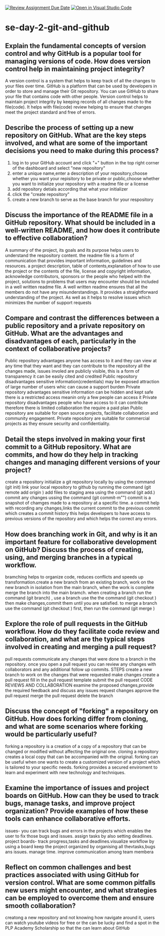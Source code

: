 [![Review Assignment Due Date](https://classroom.github.com/assets/deadline-readme-button-22041afd0340ce965d47ae6ef1cefeee28c7c493a6346c4f15d667ab976d596c.svg)](https://classroom.github.com/a/8wgCKhpZ)
[![Open in Visual Studio Code](https://classroom.github.com/assets/open-in-vscode-2e0aaae1b6195c2367325f4f02e2d04e9abb55f0b24a779b69b11b9e10269abc.svg)](https://classroom.github.com/online_ide?assignment_repo_id=18578455&assignment_repo_type=AssignmentRepo)
# se-day-2-git-and-github
## Explain the fundamental concepts of version control and why GitHub is a popular tool for managing versions of code. How does version control help in maintaining project integrity?
A version control is a system that helps to keep track of all the changes to your files over time.
GitHub is a platform that can be used by developers in order to store and manage their Git repository. You can use GitHub to share your file that contains code with other people.
Version control helps to maintain project integrity by keeping records of all changes made to the file(code). It helps with file(code) review helping to ensure that changes meet the project standard and free of errors.
## Describe the process of setting up a new repository on GitHub. What are the key steps involved, and what are some of the important decisions you need to make during this process?
1. log in to your GitHub account and click "+" button in the top right corner of the dashboard and select "new repository"
2. enter a unique name,enter a description of your repository,choose whether you want your repisitory to be private or public,choose whether you want to initialize your repository with a readme file or a license
3. add repository detials according that what your initializer
4. click the "create repository"
5. create a new branch to serve as the base branch for your respository
## Discuss the importance of the README file in a GitHub repository. What should be included in a well-written README, and how does it contribute to effective collaboration?
A summary of the project, its goals and its purpose helps users to understand the respository content. the readme file is a form of communication that provides important information, guidelines and resources.
a project description, table of contents,explanation of how to use the project or the contents of the file, license and copyright information, acknowledge contributors, sponsors or the people who helped with the project, solutions to problems that users may encounter should be included in a well written readme file.
A well written readme ensures that all the members do not have any misunderstandings. It provides a straightforward understanding of the project. As well as it helps to resolve issues which minimizes the number of support requests
## Compare and contrast the differences between a public repository and a private repository on GitHub. What are the advantages and disadvantages of each, particularly in the context of collaborative projects?
Public repository advantages
anyone has access to it and they can view at any time that they want and they can contribute to the repository
all the changes made, issues involed are publicly visible, this is a form of transparency
it can be easily cited and credited
Public repository disadvantages
sensitive information(credentials) may be exposed
attraction of large number of users whic can cause a support burden
Private repository advantages
sensitive information can be hidden and kept safe
there is a restricted access meanin only a few people can access it
Private repository disadvantages
people who have access to it can contribute therefore there is limited collaboration
the require a paid plan
Public repository are suitable for open source projects, facilitate collaboration and community engagement. Private repository are suitable for commercial projects as they ensure security and confidentiality. 
## Detail the steps involved in making your first commit to a GitHub repository. What are commits, and how do they help in tracking changes and managing different versions of your project?
create a repository
initialize a git repository locally by using the command (git init)
link your local repository to github by running the command (git remote add origin <repository url>)
add files to staging area using the command (git add.)
commit any changes ussing the command (git commit-m"<commit-messages>")
commit is a snapshot of chamges made to a repository at a specific time. a commit help with recording any changes,links the current commit to the previous commit which creates a commit history this helps developers to have access to previous versions of the repository and which helps the correct any errors.
## How does branching work in Git, and why is it an important feature for collaborative development on GitHub? Discuss the process of creating, using, and merging branches in a typical workflow.
bramching helps to organize code, reduces conflicts and speeds up transformation.create a new branch from an existing branch, work on the new branch in isolation from the main branch, when the work is complete merge the branch into the main bramch.
when creating a branch run the command (git branch<branch name>) , use a branch use the the command (git checkout <branch name>) then make changes,commit them until you are satisfied. to merge a branch use the command (git checkout <target branch>) first, then run the command (git merge <branch name>)
## Explore the role of pull requests in the GitHub workflow. How do they facilitate code review and collaboration, and what are the typical steps involved in creating and merging a pull request?
pull requests communicate any changes that were done to a branch in the repository. once you open a pull request you can review any changes with collaborators and any additional follow up commits.
STEPS
create a new branch to work on the changes that were requested
make changes
create a pull request
fill in the pull request template
submit the pull request
CODE REVIEWS AND COLLABORATION
examine the proposed changes,provide the required feedback and discuss any issues
request changes
approve the pull request
merge the pull request
delete the branch
## Discuss the concept of "forking" a repository on GitHub. How does forking differ from cloning, and what are some scenarios where forking would be particularly useful?
forking a repository is a creation of a copy of a repository that can be changed or modified without affecting the original one. cloning a repository creates a local copy that can be accompanied with the original.
forking can be useful when one wants to create a customized version of a project which is tailored to your specific needs. forking provides a secured enviroment to learn and experiment with new technology and techniques.
## Examine the importance of issues and project boards on GitHub. How can they be used to track bugs, manage tasks, and improve project organization? Provide examples of how these tools can enhance collaborative efforts.
issues- you can track bugs and errors in the projects which enables the user to fix those bugs and issues. assign tasks by also setting deadlines.
project boards- track progress,tasks and deadlines.visualize workflow by using a board
keep the project organized by organising all thevtasks,bugs ans issues. manage time. improve communication among team membera
## Reflect on common challenges and best practices associated with using GitHub for version control. What are some common pitfalls new users might encounter, and what strategies can be employed to overcome them and ensure smooth collaboration?
creatong a new repository and not knowing how navigate around it, users can watch youtube videos for free or the can be lucky and find a spot in the PLP Academy Scholarship so that the can learn about GitHub
